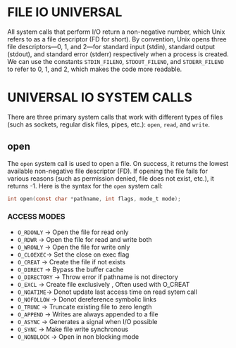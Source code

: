 # FILE IO UNIVERSAL

All system calls that perform I/O return a non-negative number, which Unix refers to as a file descriptor (FD for short). By convention, Unix opens three file descriptors—0, 1, and 2—for standard input (stdin), standard output (stdout), and standard error (stderr) respectively when a process is created. We can use the constants `STDIN_FILENO`, `STDOUT_FILENO`, and `STDERR_FILENO` to refer to 0, 1, and 2, which makes the code more readable.

# UNIVERSAL IO SYSTEM CALLS

There are three primary system calls that work with different types of files (such as sockets, regular disk files, pipes, etc.): `open`, `read`, and `write`.

## open

The `open` system call is used to open a file. On success, it returns the lowest available non-negative file descriptor (FD). If opening the file fails for various reasons (such as permission denied, file does not exist, etc.), it returns -1. Here is the syntax for the `open` system call:

```c
int open(const char *pathname, int flags, mode_t mode);
```

### ACCESS MODES

- `O_RDONLY` -> Open the file for read only
- `O_RDWR` -> Open the file for read and write both
- `O_WRONLY` -> Open the file for write only
- `O_CLOEXEC`-> Set the close on exec flag
- `O_CREAT` -> Create the file if not exists
- `O_DIRECT` -> Bypass the buffer cache
- `O_DIRECTORY` -> Throw error if pathname is not directory
- `O_EXCL` -> Create file exclusively , Often used with O_CREAT
- `O_NOATIME`-> Donot update last access time on read sytem call
- `O_NOFOLLOW` -> Donot dereference symbolic links
- `O_TRUNC` -> Truncate existing file to zero length
- `O_APPEND` -> Writes are always appended to a file
- `O_ASYNC` -> Generates a signal when I/O possible
- `O_SYNC` -> Make file write synchronous
- `O_NONBLOCK` -> Open in non blocking mode
